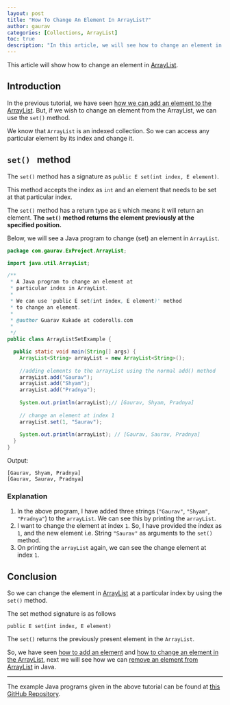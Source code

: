 ```yaml
---
layout: post
title: "How To Change An Element In ArrayList?"
author: gaurav
categories: [Collections, ArrayList]
toc: true
description: "In this article, we will see how to change an element in ArrayList."
---
```


This article will show how to change an element in [ArrayList](https://coderolls.com/arraylist-in-java/).

## Introduction

In the previous tutorial, we have seen [how we can add an element to the ArrayList](https://coderolls.com/add-element-in-arraylist/). But, if we wish to change an element from the ArrayList, we can use the `set()` method.

We know that `ArrayList` is an indexed collection. So we can access any particular element by its index and change it.

## `set() ` method

The `set()` method has a signature as `public E set(int index, E element)`.

This method accepts the index as `int` and an element that needs to be set at that particular index.

The `set()` method has a return type as `E` which means it will return an element. **The `set()` method returns the element previously at the specified position.**

Below, we will see a Java program to change (set) an element in `ArrayList`.

```java
package com.gaurav.ExProject.ArrayList;

import java.util.ArrayList;

/**
 * A Java program to change an element at 
 * particular index in ArrayList.
 * 
 * We can use 'public E set(int index, E element)' method
 * to change an element.
 * 
 * @author Guarav Kukade at coderolls.com
 *
 */
public class ArrayListSetExample {

  public static void main(String[] args) {
    ArrayList<String> arrayList = new ArrayList<String>();
    
    //adding elements to the arrayList using the normal add() method
    arrayList.add("Gaurav");
    arrayList.add("Shyam");
    arrayList.add("Pradnya");
    
    System.out.println(arrayList);// [Gaurav, Shyam, Pradnya]
    
    // change an element at index 1
    arrayList.set(1, "Saurav");
    
    System.out.println(arrayList); // [Gaurav, Saurav, Pradnya]
  }
}
```
Output:
```
[Gaurav, Shyam, Pradnya]
[Gaurav, Saurav, Pradnya]
```

### Explanation

1. In the above program, I  have added three strings (`"Gaurav"`, `"Shyam"`, `"Pradnya"`) to the `arrayList`. We can see this by printing the `arrayList`.
2. I want to change the element at index `1`. So, I have provided the index as `1`, and the new element i.e. String `"Saurav"` as arguments to the `set()` method.
3. On printing the `arrayList` again, we can see the change element at index `1`.

## Conclusion

So we can change the element in [ArrayList](https://coderolls.com/arraylist-in-java/) at a particular index by using the `set()` method.

The set method signature is as follows
```
public E set(int index, E element)
```

The `set()` returns the previously present element in the `ArrayList`.

So, we have seen [how to add an element](https://coderolls.com/add-element-in-arraylist/) and [how to change an element in the ArrayList](https://coderolls.com/change-element-in-arraylist/), next we will see how we can [remove an element from ArrayList](https://coderolls.com/remove-element-from-arraylist/) in Java.

---

The example Java programs given in the above tutorial can be found at [this GitHub Repository](https://github.com/coderolls/blogpost-coding-examples/tree/main/collections/arraylist/change-element-in-arraylist).
